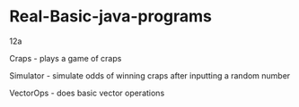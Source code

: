 # Real-Basic-java-programs 

12a

Craps - plays a game of craps

Simulator - simulate odds of winning craps after inputting a random number

VectorOps - does basic vector operations

